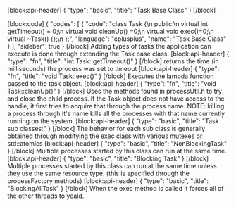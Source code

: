 [block:api-header]
{
  "type": "basic",
  "title": "Task Base Class"
}
[/block]

[block:code]
{
  "codes": [
    {
      "code": "class Task {\n    public:\n     virtual int getTimeout() = 0;\n     virtual void cleanUp() =0;\n     virtual void exec()=0;\n     virtual ~Task() {};\n    };",
      "language": "cplusplus",
      "name": "Task Base Class"
    }
  ],
  "sidebar": true
}
[/block]
Adding types of tasks the application can execute is done through extending the Task base class.
[block:api-header]
{
  "type": "fn",
  "title": "int Task::getTimeout()"
}
[/block]
returns the time (in milliseconds) the process was set to timeout
[block:api-header]
{
  "type": "fn",
  "title": "void Task::exec()"
}
[/block]
Executes the lambda function passed to the task object. 
[block:api-header]
{
  "type": "fn",
  "title": "void Task::cleanUp()"
}
[/block]
Uses the methods found in processUtil.h to try and close the child process. If the Task object does not have access to the handle, it first tries to acquire that through the process name.
NOTE: killing a process through it's name kills all the processes with that name currently running on the system.
[block:api-header]
{
  "type": "basic",
  "title": "Task sub classes:"
}
[/block]
The behavior for each sub class is generally obtained through modifying the exec class with various mutexes or std::atomic<bool>s
[block:api-header]
{
  "type": "basic",
  "title": "NonBlockingTask"
}
[/block]
Multiple processes started by this class can run at the same time.
[block:api-header]
{
  "type": "basic",
  "title": "Blocking Task"
}
[/block]
Multiple processes started by this class can run at the same time unless they use the same resource type. (this is specified through the processFactory methods)
[block:api-header]
{
  "type": "basic",
  "title": "BlockingAllTask"
}
[/block]
When the exec method is called it forces all of the other threads to yeald.